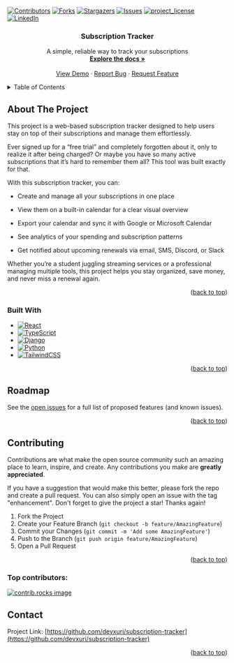 <!-- Improved compatibility of back to top link: See: https://github.com/othneildrew/Best-README-Template/pull/73 -->
<a id="readme-top"></a>
<!--
*** Thanks for checking out the Best-README-Template. If you have a suggestion
*** that would make this better, please fork the repo and create a pull request
*** or simply open an issue with the tag "enhancement".
*** Don't forget to give the project a star!
*** Thanks again! Now go create something AMAZING! :D
-->



<!-- PROJECT SHIELDS -->
<!--
*** I'm using markdown "reference style" links for readability.
*** Reference links are enclosed in brackets [ ] instead of parentheses ( ).
*** See the bottom of this document for the declaration of the reference variables
*** for contributors-url, forks-url, etc. This is an optional, concise syntax you may use.
*** https://www.markdownguide.org/basic-syntax/#reference-style-links
-->
[![Contributors][contributors-shield]][contributors-url]
[![Forks][forks-shield]][forks-url]
[![Stargazers][stars-shield]][stars-url]
[![Issues][issues-shield]][issues-url]
[![project_license][license-shield]][license-url]
[![LinkedIn][linkedin-shield]][linkedin-url]



<!-- PROJECT LOGO -->

<!--
<br />

<div align="center">
  <a href="https://github.com/devxuri/subscription-tracker">
    <img src="images/logo.png" alt="Logo" width="80" height="80">
  </a>
-->

<h3 align="center">Subscription Tracker</h3>

  <p align="center">
    A simple, reliable way to track your subscriptions
    <br />
    <a href="https://github.com/devxuri/subscription-tracker"><strong>Explore the docs »</strong></a>
    <br />
    <br />
    <a href="https://github.com/devxuri/subscription-tracker">View Demo</a>
    &middot;
    <a href="https://github.com/devxuri/subscription-tracker/issues/new?labels=bug&template=bug-report---.md">Report Bug</a>
    &middot;
    <a href="https://github.com/devxuri/subscription-tracker/issues/new?labels=enhancement&template=feature-request---.md">Request Feature</a>
  </p>
</div>



<!-- TABLE OF CONTENTS -->
<details>
  <summary>Table of Contents</summary>
  <ol>
    <li>
      <a href="#about-the-project">About The Project</a>
      <ul>
        <li><a href="#built-with">Built With</a></li>
      </ul>
    </li>
    <li>
      <a href="#getting-started">Getting Started</a>
      <ul>
        <li><a href="#prerequisites">Prerequisites</a></li>
        <li><a href="#installation">Installation</a></li>
      </ul>
    </li>
    <li><a href="#usage">Usage</a></li>
    <li><a href="#roadmap">Roadmap</a></li>
    <li><a href="#contributing">Contributing</a></li>
    <li><a href="#license">License</a></li>
    <li><a href="#contact">Contact</a></li>
    <li><a href="#acknowledgments">Acknowledgments</a></li>
  </ol>
</details>



<!-- ABOUT THE PROJECT -->
## About The Project
<!--
[![Product Name Screen Shot][product-screenshot]](https://example.com)

Here's a blank template to get started. To avoid retyping too much info, do a search and replace with your text editor for the following: `github_username`, `repo_name`, `twitter_handle`, `linkedin_username`, `email_client`, `email`, `project_title`, `project_description`, `project_license`
-->

This project is a web-based subscription tracker designed to help users stay on top of their subscriptions and manage them effortlessly.

Ever signed up for a “free trial” and completely forgotten about it, only to realize it after being charged? Or maybe you have so many active subscriptions that it’s hard to remember them all?
This tool was built exactly for that.

With this subscription tracker, you can:

- Create and manage all your subscriptions in one place

- View them on a built-in calendar for a clear visual overview

- Export your calendar and sync it with Google or Microsoft Calendar

- See analytics of your spending and subscription patterns

- Get notified about upcoming renewals via email, SMS, Discord, or Slack

Whether you’re a student juggling streaming services or a professional managing multiple tools, this project helps you stay organized, save money, and never miss a renewal again.

<p align="right">(<a href="#readme-top">back to top</a>)</p>



### Built With

* [![React][React.js]][React-url]
* [![TypeScript][TypeScript.js]][TypeScript-url]
* [![Django][Django.py]][Django-url]
* [![Python][Python.org]][Python-url]
* [![TailwindCSS][TailwindCSS.com]][TailwindCSS-url]

<p align="right">(<a href="#readme-top">back to top</a>)</p>



<!-- GETTING STARTED 
## Getting Started

This is an example of how you may give instructions on setting up your project locally.
To get a local copy up and running follow these simple example steps.

### Prerequisites

This is an example of how to list things you need to use the software and how to install them.
* npm
  ```sh
  npm install npm@latest -g
  ```

### Installation

1. Get a free API Key at [https://example.com](https://example.com)
2. Clone the repo
   ```sh
   git clone https://github.com/github_username/repo_name.git
   ```
3. Install NPM packages
   ```sh
   npm install
   ```
4. Enter your API in `config.js`
   ```js
   const API_KEY = 'ENTER YOUR API';
   ```
5. Change git remote url to avoid accidental pushes to base project
   ```sh
   git remote set-url origin github_username/repo_name
   git remote -v # confirm the changes
   ```

<p align="right">(<a href="#readme-top">back to top</a>)</p>
-->


<!-- USAGE EXAMPLES 
## Usage

Use this space to show useful examples of how a project can be used. Additional screenshots, code examples and demos work well in this space. You may also link to more resources.

_For more examples, please refer to the [Documentation](https://example.com)_

<p align="right">(<a href="#readme-top">back to top</a>)</p>
-->


<!-- ROADMAP -->
## Roadmap
<!--
- [ ] Feature 1
- [ ] Feature 2
- [ ] Feature 3
    - [ ] Nested Feature
-->

See the [open issues](https://github.com/devxuri/subscription-tracker/issues) for a full list of proposed features (and known issues).

<p align="right">(<a href="#readme-top">back to top</a>)</p>



<!-- CONTRIBUTING -->
## Contributing

Contributions are what make the open source community such an amazing place to learn, inspire, and create. Any contributions you make are **greatly appreciated**.

If you have a suggestion that would make this better, please fork the repo and create a pull request. You can also simply open an issue with the tag "enhancement".
Don't forget to give the project a star! Thanks again!

1. Fork the Project
2. Create your Feature Branch (`git checkout -b feature/AmazingFeature`)
3. Commit your Changes (`git commit -m 'Add some AmazingFeature'`)
4. Push to the Branch (`git push origin feature/AmazingFeature`)
5. Open a Pull Request

<p align="right">(<a href="#readme-top">back to top</a>)</p>

### Top contributors:

<a href="https://github.com/devxuri/subscription-tracker/graphs/contributors">
  <img src="https://contrib.rocks/image?repo=devxuri/subscription-tracker" alt="contrib.rocks image" />
</a>



<!-- LICENSE 
## License

Distributed under the project_license. See `LICENSE.txt` for more information.

<p align="right">(<a href="#readme-top">back to top</a>)</p>

-->



<!-- CONTACT -->
## Contact

<!--Your Name - [@twitter_handle](https://twitter.com/twitter_handle) - email@email_client.com-->

Project Link: [https://github.com/devxuri/subscription-tracker](https://github.com/devxuri/subscription-tracker)

<p align="right">(<a href="#readme-top">back to top</a>)</p>



<!-- ACKNOWLEDGMENTS 
## Acknowledgments

* []()
* []()
* []()

<p align="right">(<a href="#readme-top">back to top</a>)</p>
-->



<!-- MARKDOWN LINKS & IMAGES -->
<!-- https://www.markdownguide.org/basic-syntax/#reference-style-links -->
[contributors-shield]: https://img.shields.io/github/contributors/devxuri/subscription-tracker.svg?style=for-the-badge
[contributors-url]: https://github.com/devxuri/subscription-tracker/graphs/contributors
[forks-shield]: https://img.shields.io/github/forks/devxuri/subscription-tracker.svg?style=for-the-badge
[forks-url]: https://github.com/devxuri/subscription-tracker/network/members
[stars-shield]: https://img.shields.io/github/stars/devxuri/subscription-tracker.svg?style=for-the-badge
[stars-url]: https://github.com/devxuri/subscription-tracker/stargazers
[issues-shield]: https://img.shields.io/github/issues/devxuri/subscription-tracker.svg?style=for-the-badge
[issues-url]: https://github.com/devxuri/subscription-tracker/issues
[license-shield]: https://img.shields.io/github/license/devxuri/subscription-tracker.svg?style=for-the-badge
[license-url]: https://github.com/devxuri/subscription-tracker/blob/master/LICENSE.txt
[linkedin-shield]: https://img.shields.io/badge/-LinkedIn-black.svg?style=for-the-badge&logo=linkedin&colorB=555
[linkedin-url]: https://linkedin.com/in/suryaansh-m
[product-screenshot]: images/screenshot.png
<!-- Shields.io badges. You can a comprehensive list with many more badges at: https://github.com/inttter/md-badges -->
[React.js]: https://img.shields.io/badge/React-20232A?style=for-the-badge&logo=react&logoColor=61DAFB
[React-url]: https://reactjs.org/
[TypeScript.js]: https://img.shields.io/badge/TypeScript-007ACC?style=for-the-badge&logo=typescript&logoColor=white
[TypeScript-url]: https://www.typescriptlang.org/
[Django.py]: https://img.shields.io/badge/Django-092E20?style=for-the-badge&logo=django&logoColor=white
[Django-url]: https://www.djangoproject.com/
[Python.org]: https://img.shields.io/badge/Python-3776AB?style=for-the-badge&logo=python&logoColor=yellow
[Python-url]: https://www.python.org/
[TailwindCSS.com]: https://img.shields.io/badge/TailwindCSS-06B6D4?style=for-the-badge&logo=tailwindcss&logoColor=white
[TailwindCSS-url]: https://tailwindcss.com/
